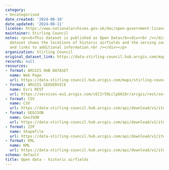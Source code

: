 ```yaml
---
category:
- Uncategorised
date_created: '2024-08-10'
date_updated: '2024-08-11'
license: https://www.nationalarchives.gov.uk/doc/open-government-licence/version/3/
maintainer: Stirling Council
notes: <p><b>This dataset is published as Open Data</b><div><br /></div><div>This
  dataset shows the locations of historic airfields and the serving countries, squadrons,
  and links to additional information.<br /></div></p>
organization: Stirling Council
original_dataset_link: https://data-stirling-council.hub.arcgis.com/maps/stirling-council::open-data-historic-airfields
records: null
resources:
- format: ARCGIS HUB DATASET
  name: Web Page
  url: https://data-stirling-council.hub.arcgis.com/maps/stirling-council::open-data-historic-airfields
- format: ARCGIS GEOSERVICE
  name: Esri REST
  url: https://services-eu1.arcgis.com/cECIr59LclpO818r/arcgis/rest/services/ww2/FeatureServer/0
- format: CSV
  name: CSV
  url: https://data-stirling-council.hub.arcgis.com/api/download/v1/items/40c0382c3ebe437786679aaa243f055d/csv?layers=0
- format: GEOJSON
  name: GeoJSON
  url: https://data-stirling-council.hub.arcgis.com/api/download/v1/items/40c0382c3ebe437786679aaa243f055d/geojson?layers=0
- format: ZIP
  name: Shapefile
  url: https://data-stirling-council.hub.arcgis.com/api/download/v1/items/40c0382c3ebe437786679aaa243f055d/shapefile?layers=0
- format: KML
  name: KML
  url: https://data-stirling-council.hub.arcgis.com/api/download/v1/items/40c0382c3ebe437786679aaa243f055d/kml?layers=0
schema: default
title: Open data - historic airfields
---
```

